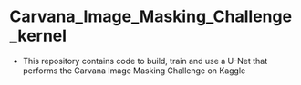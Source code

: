 # Carvana_Image_Masking_Challenge_kernel

* This repository contains code to build, train and use a U-Net that performs the Carvana Image Masking Challenge on Kaggle
